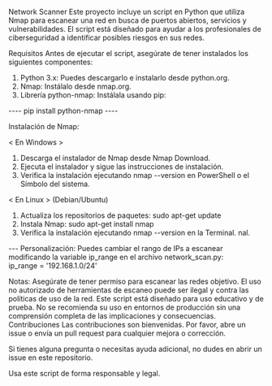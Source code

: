 Network Scanner
Este proyecto incluye un script en Python que utiliza Nmap para escanear una red en busca de puertos abiertos, servicios y vulnerabilidades. El script está diseñado para ayudar a los profesionales de ciberseguridad a identificar posibles riesgos en sus redes.

Requisitos
Antes de ejecutar el script, asegúrate de tener instalados los siguientes componentes:

1. Python 3.x: Puedes descargarlo e instalarlo desde python.org.
2. Nmap: Instálalo desde nmap.org.
3. Librería python-nmap: Instálala usando pip:

----  pip install python-nmap  ----
 
Instalación de Nmap:

< En Windows >
1. Descarga el instalador de Nmap desde Nmap Download.
2. Ejecuta el instalador y sigue las instrucciones de instalación.
3. Verifica la instalación ejecutando nmap --version en PowerShell o el Símbolo del sistema.


< En Linux > (Debian/Ubuntu)
1. Actualiza los repositorios de paquetes:
sudo apt-get update
2. Instala Nmap:
sudo apt-get install nmap
3. Verifica la instalación ejecutando nmap --version en la Terminal.
nal.

--- Personalización:
Puedes cambiar el rango de IPs a escanear modificando la variable ip_range en el archivo network_scan.py: <br>
ip_range = '192.168.1.0/24'

Notas:
Asegúrate de tener permiso para escanear las redes objetivo. El uso no autorizado de herramientas de escaneo puede ser ilegal y contra las políticas de uso de la red.
Este script está diseñado para uso educativo y de prueba. No se recomienda su uso en entornos de producción sin una comprensión completa de las implicaciones y consecuencias.
Contribuciones
Las contribuciones son bienvenidas. Por favor, abre un issue o envía un pull request para cualquier mejora o corrección.

Si tienes alguna pregunta o necesitas ayuda adicional, no dudes en abrir un issue en este repositorio.

Usa este script de forma responsable y legal.
